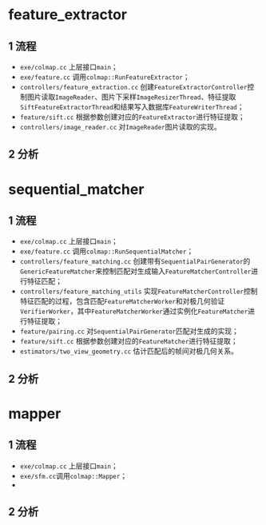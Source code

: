 # feature_extractor

## 1 流程

- `exe/colmap.cc` 上层接口`main`；
- `exe/feature.cc` 调用`colmap::RunFeatureExtractor`；
- `controllers/feature_extraction.cc` 创建`FeatureExtractorController`控制图片读取`ImageReader`、图片下采样`ImageResizerThread`、特征提取`SiftFeatureExtractorThread`和结果写入数据库`FeatureWriterThread`；
- `feature/sift.cc` 根据参数创建对应的`FeatureExtractor`进行特征提取；
- `controllers/image_reader.cc` 对`ImageReader`图片读取的实现。

## 2 分析



# sequential_matcher

## 1 流程

- `exe/colmap.cc` 上层接口`main`；
- `exe/feature.cc`  调用`colmap::RunSequentialMatcher`；
- `controllers/feature_matching.cc`  创建带有`SequentialPairGenerator`的`GenericFeatureMatcher`来控制匹配对生成输入`FeatureMatcherController`进行特征匹配；
- `controllers/feature_matching_utils` 实现`FeatureMatcherController`控制特征匹配的过程，包含匹配`FeatureMatcherWorker`和对极几何验证`VerifierWorker`，其中`FeatureMatcherWorker`通过实例化`FeatureMatcher`进行特征提取；
- `feature/pairing.cc` 对`SequentialPairGenerator`匹配对生成的实现；
- `feature/sift.cc`  根据参数创建对应的`FeatureMatcher`进行特征提取；
- `estimators/two_view_geometry.cc` 估计匹配后的帧间对极几何关系。

## 2 分析



# mapper

## 1 流程

- `exe/colmap.cc` 上层接口`main`；
- `exe/sfm.cc`调用`colmap::Mapper`；
- 

## 2 分析

